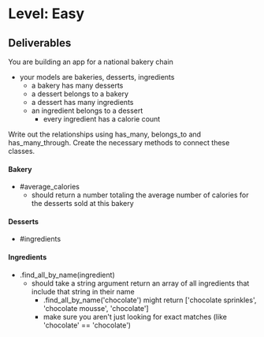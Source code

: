 # Level: Easy

## Deliverables

You are building an app for a national bakery chain

- your models are bakeries, desserts, ingredients
  - a bakery has many desserts
  - a dessert belongs to a bakery
  - a dessert has many ingredients
  - an ingredient belongs to a dessert
    - every ingredient has a calorie count

Write out the relationships using has_many, belongs_to and has_many_through.
Create the necessary methods to connect these classes.

#### Bakery

<!-- - #ingredients
  - should return an array of ingredients for the bakery's desserts
- #desserts
  - should return an array of desserts the bakery makes -->
- #average_calories
  - should return a number totaling the average number of calories for the desserts sold at this bakery
<!-- - .all
  - should return an array of all bakeries -->
<!-- - #shopping_list
  - should return a string of names for ingredients for the bakery -->

#### Desserts

- #ingredients
  <!-- - should return an array of ingredients for the dessert -->
<!-- - #bakery
  - should return the bakery object for the dessert -->
<!-- - #calories
  - should return a number totaling all the calories for all the ingredients included in that dessert -->
<!-- - .all
  - should return an array of all desserts -->

#### Ingredients

<!-- - #dessert
  - should return a dessert object for that ingredient -->
<!-- - #bakery
  - should return the bakery object for the bakery that uses that ingredient -->
<!-- - .all
  - should return an array of all ingredients -->
- .find_all_by_name(ingredient)
  - should take a string argument return an array of all ingredients that
    include that string in their name
    - .find_all_by_name('chocolate') might return ['chocolate sprinkles',
      'chocolate mousse', 'chocolate']
    - make sure you aren't just looking for exact matches (like 'chocolate' ==
      'chocolate')
